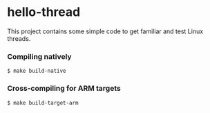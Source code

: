 # hello-thread

This project contains some simple code to get familiar and test Linux threads.

### Compiling natively

```
$ make build-native
```

### Cross-compiling for ARM targets

```
$ make build-target-arm
```

<!-- EOF -->
